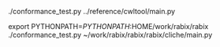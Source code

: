 ./conformance_test.py ../reference/cwltool/main.py

export PYTHONPATH=$PYTHONPATH:$HOME/work/rabix/rabix
./conformance_test.py ~/work/rabix/rabix/rabix/cliche/main.py
